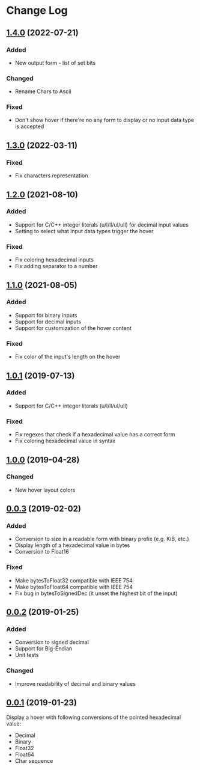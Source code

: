 # Change Log

## [1.4.0] (2022-07-21)

### Added
- New output form - list of set bits

### Changed
- Rename Chars to Ascii

### Fixed
- Don't show hover if there're no any form to display or no input data type is accepted

## [1.3.0] (2022-03-11)

### Fixed
- Fix characters representation

## [1.2.0] (2021-08-10)

### Added
- Support for C/C++ integer literals (u/l/ll/ul/ull) for decimal input values
- Setting to select what input data types trigger the hover

### Fixed
- Fix coloring hexadecimal inputs
- Fix adding separator to a number

## [1.1.0] (2021-08-05)

### Added
- Support for binary inputs
- Support for decimal inputs
- Support for customization of the hover content

### Fixed
- Fix color of the input's length on the hover

## [1.0.1] (2019-07-13)

### Added
- Support for C/C++ integer literals (u/l/ll/ul/ull)

### Fixed
- Fix regexes that check if a hexadecimal value has a correct form
- Fix coloring hexadecimal value in syntax

## [1.0.0] (2019-04-28)

### Changed
- New hover layout colors

## [0.0.3] (2019-02-02)

### Added
- Conversion to size in a readable form with binary prefix (e.g. KiB, etc.)
- Display length of a hexadecimal value in bytes
- Conversion to Float16

### Fixed
- Make bytesToFloat32 compatible with IEEE 754
- Make bytesToFloat64 compatible with IEEE 754
- Fix bug in bytesToSignedDec (it unset the highest bit of the input)

## [0.0.2] (2019-01-25)

### Added
- Conversion to signed decimal
- Support for Big-Endian
- Unit tests

### Changed
- Improve readability of decimal and binary values

## [0.0.1] (2019-01-23)

Display a hover with following conversions of the pointed hexadecimal value:
  - Decimal
  - Binary
  - Float32
  - Float64
  - Char sequence



[1.4.0]: https://github.com/mateuszchudyk/vscode-hexinspector/compare/v1.3.0...v1.4.0
[1.3.0]: https://github.com/mateuszchudyk/vscode-hexinspector/compare/v1.2.0...v1.3.0
[1.2.0]: https://github.com/mateuszchudyk/vscode-hexinspector/compare/v1.1.0...v1.2.0
[1.1.0]: https://github.com/mateuszchudyk/vscode-hexinspector/compare/v1.0.1...v1.1.0
[1.0.1]: https://github.com/mateuszchudyk/vscode-hexinspector/compare/v1.0.0...v1.0.1
[1.0.0]: https://github.com/mateuszchudyk/vscode-hexinspector/compare/v0.0.3...v1.0.0
[0.0.3]: https://github.com/mateuszchudyk/vscode-hexinspector/compare/v0.0.2...v0.0.3
[0.0.2]: https://github.com/mateuszchudyk/vscode-hexinspector/compare/v0.0.1...v0.0.2
[0.0.1]: https://github.com/mateuszchudyk/vscode-hexinspector/commit/165f3ed7caeed85a803346ce4e36781e25abb1ce
